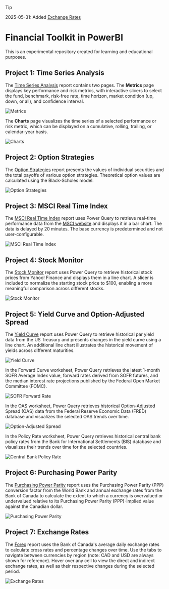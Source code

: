 > [!TIP]
> 2025-05-31: Added [Exchange Rates](#project-7-exchange-rates)

# Financial Toolkit in PowerBI

This is an experimental repository created for learning and educational purposes.

## Project 1: Time Series Analysis

The [Time Series Analysis](Time%20Series%20Analysis.pbix) report contains two pages. The **Metrics** page displays key performance and risk metrics, with interactive slicers to select the fund, benchmark, risk-free rate, time horizon, market condition (up, down, or all), and confidence interval.

<img src="images/ftk_metrics.png" alt="Metrics" />

The **Charts** page visualizes the time series of a selected performance or risk metric, which can be displayed on a cumulative, rolling, trailing, or calendar-year basis.

<img src="images/ftk_charts.png" alt="Charts" />

## Project 2: Option Strategies

The [Option Strategies](Option%20Strategies.pbix) report presents the values of individual securities and the total payoffs of various option strategies. Theoretical option values are calculated using the Black-Scholes model.

<img src="images/options.png" alt="Option Strategies" />

## Project 3: MSCI Real Time Index

The [MSCI Real Time Index](MSCI%20Real%20Time%20Index.pbix) report uses Power Query to retrieve real-time performance data from the [MSCI website](https://www.msci.com/real-time-index-data-search) and displays it in a bar chart. The data is delayed by 20 minutes. The base currency is predetermined and not user-configurable.

<img src="images/msci.png" alt="MSCI Real Time Index" />

## Project 4: Stock Monitor

The [Stock Monitor](Stock%20Monitor.pbix) report uses Power Query to retrieve historical stock prices from Yahoo! Finance and displays them in a line chart. A slicer is included to normalize the starting stock price to $100, enabling a more meaningful comparison across different stocks.

<img src="images/stocks.png" alt="Stock Monitor" />

## Project 5: Yield Curve and Option-Adjusted Spread

The [Yield Curve](Yield%20Curve.pbix) report uses Power Query to retrieve historical par yield data from the US Treasury and presents changes in the yield curve using a line chart. An additional line chart illustrates the historical movement of yields across different maturities.

<img src="images/yield_curve.png" alt="Yield Curve" />

In the Forward Curve worksheet, Power Query retrieves the latest 1-month SOFR Average Index value, forward rates derived from SOFR futures, and the median interest rate projections published by the Federal Open Market Committee (FOMC).

<img src="images/sofr.png" alt="SOFR Forward Rate" />

In the OAS worksheet, Power Query retrieves historical Option-Adjusted Spread (OAS) data from the Federal Reserve Economic Data (FRED) database and visualizes the selected OAS trends over time.

<img src="images/oas.png" alt="Option-Adjusted Spread" />

In the Policy Rate worksheet, Power Query retrieves historical central bank policy rates from the Bank for International Settlements (BIS) database and visualizes their trends over time for the selected countries.

<img src="images/policy_rate.png" alt="Central Bank Policy Rate" />

## Project 6: Purchasing Power Parity

The [Purchasing Power Parity](Purchasin%20Power%20Parity.pbix) report uses the Purchasing Power Parity (PPP) conversion factor from the World Bank and annual exchange rates from the Bank of Canada to calculate the extent to which a currency is overvalued or undervalued relative to its Purchasing Power Parity (PPP)-implied value against the Canadian dollar.

<img src="images/ppp.png" alt="Purchasing Power Parity" />

## Project 7: Exchange Rates

The [Forex](Forex.pbix) report uses the Bank of Canada's average daily exchange rates to calculate cross rates and percentage changes over time. Use the tabs to navigate between currencies by region (note: CAD and USD are always shown for reference). Hover over any cell to view the direct and indirect exchange rates, as well as their respective changes during the selected period.

<img src="images/forex.png" alt="Exchange Rates" />
